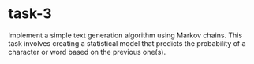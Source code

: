 # task-3
Implement a simple text generation algorithm using Markov chains. This task involves creating a statistical model that predicts the probability of a character or word based on the previous one(s).
